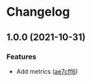 # Changelog

## 1.0.0 (2021-10-31)


### Features

* Add metrics ([ae7cff6](https://www.github.com/soerenschneider/shutdown-listener/commit/ae7cff6b580a3dd9dcf29debc377fac6ce78747f))
